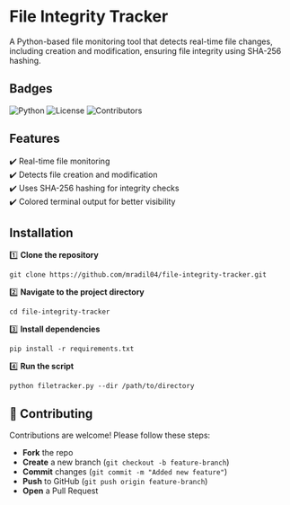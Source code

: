
# File Integrity Tracker

A Python-based file monitoring tool that detects real-time file changes, including creation and modification, ensuring file integrity using SHA-256 hashing.


## Badges

![Python](https://img.shields.io/badge/Python-3.8%2B-blue)
![License](https://img.shields.io/badge/License-MIT-green)
![Contributors](https://img.shields.io/github/contributors/mradil04/file-integrity-tracker)

## Features
✔️ Real-time file monitoring  
✔️ Detects file creation and modification   
✔️ Uses SHA-256 hashing for integrity checks  
✔️ Colored terminal output for better visibility
## Installation 

1️⃣ **Clone the repository**  
```
git clone https://github.com/mradil04/file-integrity-tracker.git
```

2️⃣ **Navigate to the project directory**
```
cd file-integrity-tracker
```

3️⃣ **Install dependencies**
```
pip install -r requirements.txt
```

4️⃣ **Run the script**
```
python filetracker.py --dir /path/to/directory
```



## 🤝 Contributing  
Contributions are welcome! Please follow these steps:  

- **Fork** the repo  
- **Create** a new branch (`git checkout -b feature-branch`)  
- **Commit** changes (`git commit -m "Added new feature"`)  
- **Push** to GitHub (`git push origin feature-branch`)  
- **Open** a Pull Request  
